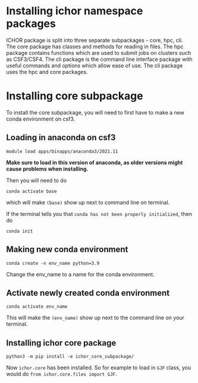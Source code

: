 # Installing ichor namespace packages

ICHOR package is split into three separate subpackages - core, hpc, cli. The core package has classes and methods for reading in files. The hpc package contains functions which are used to submit jobs on clusters such as CSF3/CSF4. The cli package is the command line interface package with useful commands and options which allow ease of use. The cli package uses the hpc and core packages.

# Installing core subpackage

To install the core subpackage, you will need to first have to make a new conda environment on csf3.

## Loading in anaconda on csf3

```
module load apps/binapps/anaconda3/2021.11
```
**Make sure to load in this version of anaconda, as older versions might cause problems when installing.**

Then you will need to do

```
conda activate base
```
which will make `(base)` show up next to command line on terminal.

If the terminal tells you that `conda has not been properly initialized`, then do

```
conda init
```


## Making new conda environment

```
conda create -n env_name python=3.9
```
Change the env_name to a name for the conda environment.

## Activate newly created conda environment

```
conda activate env_name
```
This will make the `(env_name)` show up next to the command line on your terminal.

## Installing ichor core package

```python3
python3 -m pip install -e ichor_core_subpackage/
```

Now `ichor.core` has been installed. So for example to load in `GJF` class, you would do `from ichor.core.files import GJF`. 